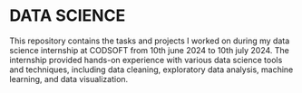 # DATA SCIENCE 
This repository contains the tasks and projects I worked on during my data science internship at CODSOFT from 10th june 2024 to 10th july 2024. The internship provided hands-on experience with various data science tools and techniques, including data cleaning, exploratory data analysis, machine learning, and data visualization.

